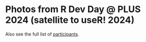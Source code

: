 # Photos from R Dev Day @ PLUS 2024 (satellite to useR! 2024)

Also see the full list of 
[participants](https://contributor.r-project.org/r-dev-day-plus-2024/participants/).